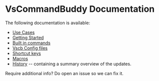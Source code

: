 # VsCommandBuddy Documentation
 
The following documentation is available:
- [Use Cases](usecases.md)
- [Getting Started](gettingstarted.md)
- [Built in commands](builtincommands.md)
- [Vscb Config files](vscbfiles.md)
- [Shortcut keys](shortcutkeys.md)
- [Macros](macros.md)
- [History](history.md) -- containing a summary overview of the updates.

Require additional info? Do open an issue so we can fix it.
